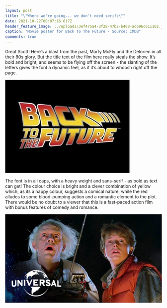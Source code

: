 ```yaml
---
layout: post
title: "\"Where we're going... we don't need serifs\""
date: 2021-10-22T00:07:16.617Z
header_feature_image: ../uploads/3ef475a4-3f28-47b2-b468-ad696c611162.jpeg
caption: "Movie poster for Back To The Future - Source: IMDB"
comments: true
---
```

Great Scott! Here’s a blast from the past, Marty McFly and the Delorien in all their 80s glory. But the title text of the film here really steals the show. It’s bold and bright, and seems to be flying off the screen - the slanting of the letters gives the font a dynamic feel, as if it’s about to whoosh right off the page.

![](../uploads/a0d731da-33b2-4a7f-8cfc-fd8864d7cc99_4_5005_c.jpeg "Close up of the title text - Source: Pinterest")

The font is in all caps, with a heavy weight and sans-serif - as bold as text can get! The colour choice is bright and a clever combination of yellow which, as its a happy colour, suggests a comical nature, while the red alludes to some blood-pumping action and a romantic element to the plot. There would be no doubt to a viewer that this is a fast-paced action film with bonus features of comedy and romance.

![](../uploads/96110730-548c-4f9b-8442-cf1a2fcef873.jpeg "Doc and Marty in action - Source: Universal")